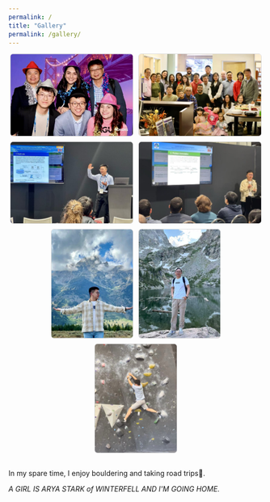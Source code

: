 ```yaml
---
permalink: /
title: "Gallery"
permalink: /gallery/
---
```


<div style="display:flex;flex-wrap:wrap;gap:10px;justify-content:center;">
  <img src="/images/AGU.jpg" style="width:48%;border:1px solid #ddd;border-radius:6px;">
  <img src="/images/chrs.jpg" style="width:48%;border:1px solid #ddd;border-radius:6px;">

  <img src="/images/presentation.jpg" style="width:48%;border:1px solid #ddd;border-radius:6px;">
  <img src="/images/presentation2.jpg" style="width:48%;border:1px solid #ddd;border-radius:6px;">

  <img src="/images/grand teton.jpg" style="width:32%;border:1px solid #ddd;border-radius:6px;">
  <img src="/images/rocky mountain.jpg" style="width:32%;border:1px solid #ddd;border-radius:6px;">
  <img src="/images/climbing.jpg" style="width:32%;border:1px solid #ddd;border-radius:6px;">
</div>

<br/>

In my spare time, I enjoy bouldering and taking road trips🥳.






_A GIRL IS ARYA STARK of WINTERFELL AND I'M GOING HOME._

